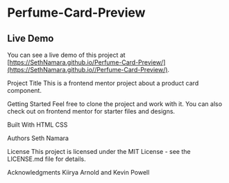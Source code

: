 # Perfume-Card-Preview

## Live Demo

You can see a live demo of this project at [https://SethNamara.github.io/Perfume-Card-Preview/](https://SethNamara.github.io//Perfume-Card-Preview/).


Project Title
This is a frontend mentor project about a product card component.

Getting Started
Feel free to clone the project and work with it.
You can also check out on frontend mentor for starter files and designs.

Built With
HTML
CSS

Authors
Seth Namara

License
This project is licensed under the MIT License - see the LICENSE.md file for details.

Acknowledgments
Kiirya Arnold and
Kevin Powell

